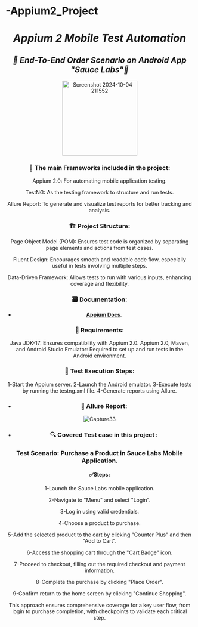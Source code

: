 # -Appium2_Project
<div align="center">


 #  *Appium 2 Mobile Test Automation*
##  *📱 End-To-End Order Scenario on Android App "Sauce Labs"📱*

<img width="201" alt="Screenshot 2024-10-04 211552" src="https://github.com/user-attachments/assets/14c14fe7-3427-4ff3-b4d4-ba5577c9e842">


### 📝 The main Frameworks included in the project:

Appium 2.0: For automating mobile application testing.

TestNG: As the testing framework to structure and run tests.

Allure Report: To generate and visualize test reports for better tracking and analysis.


### 🏗️ Project Structure:

Page Object Model (POM): Ensures test code is organized by separating page elements and actions from test cases.

Fluent Design: Encourages smooth and readable code flow, especially useful in tests involving multiple steps.

Data-Driven Framework: Allows tests to run with various inputs, enhancing coverage and flexibility.


 ### 🗃️ Documentation:
* **[Appium Docs](http://appium.io/docs/en/2.0/quickstart/)**.


 ### 🚧 Requirements:
Java JDK-17: Ensures compatibility with Appium 2.0.
Appium 2.0, Maven, and Android Studio Emulator: Required to set up and run tests in the Android environment.

 ### 🚀 Test Execution Steps:
 
1-Start the Appium server.
2-Launch the Android emulator.
3-Execute tests by running the testng.xml file.
4-Generate reports using Allure.


-  ### 📄 Allure Report: 
![Capture33](https://github.com/user-attachments/assets/acf7c4fe-bc3d-4ef4-88c2-9a689554f6ed)


- ### 🔍️ Covered Test case in this project :
### Test Scenario: Purchase a Product in Sauce Labs Mobile Application.
#### ✅Steps:

1-Launch the Sauce Labs mobile application.

2-Navigate to "Menu" and select "Login".

3-Log in using valid credentials.

4-Choose a product to purchase.

5-Add the selected product to the cart by clicking "Counter Plus" and then "Add to Cart".

6-Access the shopping cart through the "Cart Badge" icon.

7-Proceed to checkout, filling out the required checkout and payment information.

8-Complete the purchase by clicking "Place Order".

9-Confirm return to the home screen by clicking "Continue Shopping".

This approach ensures comprehensive coverage for a key user flow, from login to purchase completion, with checkpoints to validate each critical step.
